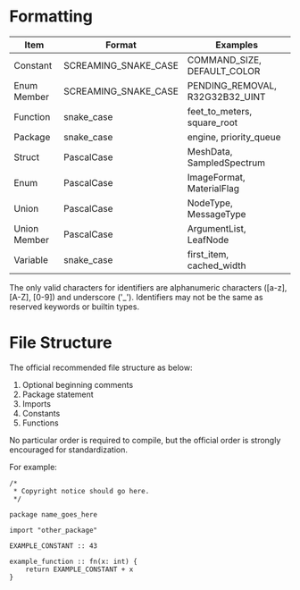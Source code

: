 # Formatting

| Item         | Format               | Examples                        |
|--------------|----------------------|---------------------------------|
| Constant     | SCREAMING_SNAKE_CASE | COMMAND_SIZE, DEFAULT_COLOR     |
| Enum Member  | SCREAMING_SNAKE_CASE | PENDING_REMOVAL, R32G32B32_UINT |
| Function     | snake_case           | feet_to_meters, square_root     |
| Package      | snake_case           | engine, priority_queue          |
| Struct       | PascalCase           | MeshData, SampledSpectrum       |
| Enum         | PascalCase           | ImageFormat, MaterialFlag       |
| Union        | PascalCase           | NodeType, MessageType           |
| Union Member | PascalCase           | ArgumentList, LeafNode          |
| Variable     | snake_case           | first_item, cached_width        |

The only valid characters for identifiers are alphanumeric characters ([a-z], [A-Z], [0-9]) and underscore ('_').
Identifiers may not be the same as reserved keywords or builtin types.

# File Structure

The official recommended file structure as below:

1. Optional beginning comments
1. Package statement
2. Imports
3. Constants
4. Functions

No particular order is required to compile, but the official order is strongly encouraged for standardization.

For example:

```
/*
 * Copyright notice should go here.
 */

package name_goes_here

import "other_package"

EXAMPLE_CONSTANT :: 43

example_function :: fn(x: int) {
    return EXAMPLE_CONSTANT + x
}
```



